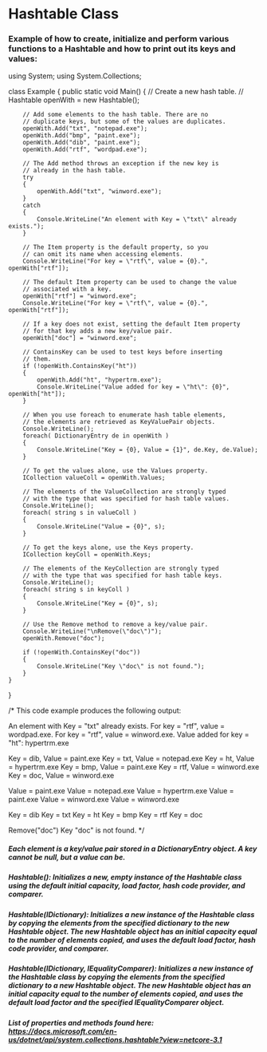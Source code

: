 # Hashtable Class

### Example of how to create, initialize and perform various functions to a Hashtable and how to print out its keys and values:
using System;
using System.Collections;

class Example
{
    public static void Main()
    {
        // Create a new hash table.
        //
        Hashtable openWith = new Hashtable();

        // Add some elements to the hash table. There are no
        // duplicate keys, but some of the values are duplicates.
        openWith.Add("txt", "notepad.exe");
        openWith.Add("bmp", "paint.exe");
        openWith.Add("dib", "paint.exe");
        openWith.Add("rtf", "wordpad.exe");

        // The Add method throws an exception if the new key is
        // already in the hash table.
        try
        {
            openWith.Add("txt", "winword.exe");
        }
        catch
        {
            Console.WriteLine("An element with Key = \"txt\" already exists.");
        }

        // The Item property is the default property, so you
        // can omit its name when accessing elements.
        Console.WriteLine("For key = \"rtf\", value = {0}.", openWith["rtf"]);

        // The default Item property can be used to change the value
        // associated with a key.
        openWith["rtf"] = "winword.exe";
        Console.WriteLine("For key = \"rtf\", value = {0}.", openWith["rtf"]);

        // If a key does not exist, setting the default Item property
        // for that key adds a new key/value pair.
        openWith["doc"] = "winword.exe";

        // ContainsKey can be used to test keys before inserting
        // them.
        if (!openWith.ContainsKey("ht"))
        {
            openWith.Add("ht", "hypertrm.exe");
            Console.WriteLine("Value added for key = \"ht\": {0}", openWith["ht"]);
        }

        // When you use foreach to enumerate hash table elements,
        // the elements are retrieved as KeyValuePair objects.
        Console.WriteLine();
        foreach( DictionaryEntry de in openWith )
        {
            Console.WriteLine("Key = {0}, Value = {1}", de.Key, de.Value);
        }

        // To get the values alone, use the Values property.
        ICollection valueColl = openWith.Values;

        // The elements of the ValueCollection are strongly typed
        // with the type that was specified for hash table values.
        Console.WriteLine();
        foreach( string s in valueColl )
        {
            Console.WriteLine("Value = {0}", s);
        }

        // To get the keys alone, use the Keys property.
        ICollection keyColl = openWith.Keys;

        // The elements of the KeyCollection are strongly typed
        // with the type that was specified for hash table keys.
        Console.WriteLine();
        foreach( string s in keyColl )
        {
            Console.WriteLine("Key = {0}", s);
        }

        // Use the Remove method to remove a key/value pair.
        Console.WriteLine("\nRemove(\"doc\")");
        openWith.Remove("doc");

        if (!openWith.ContainsKey("doc"))
        {
            Console.WriteLine("Key \"doc\" is not found.");
        }
    }
}

/* This code example produces the following output:

An element with Key = "txt" already exists.
For key = "rtf", value = wordpad.exe.
For key = "rtf", value = winword.exe.
Value added for key = "ht": hypertrm.exe

Key = dib, Value = paint.exe
Key = txt, Value = notepad.exe
Key = ht, Value = hypertrm.exe
Key = bmp, Value = paint.exe
Key = rtf, Value = winword.exe
Key = doc, Value = winword.exe

Value = paint.exe
Value = notepad.exe
Value = hypertrm.exe
Value = paint.exe
Value = winword.exe
Value = winword.exe

Key = dib
Key = txt
Key = ht
Key = bmp
Key = rtf
Key = doc

Remove("doc")
Key "doc" is not found.
 */
 
 ##### Each element is a key/value pair stored in a DictionaryEntry object. A key cannot be null, but a value can be.
 
 ##### Hashtable(): Initializes a new, empty instance of the Hashtable class using the default initial capacity, load factor, hash code provider, and comparer.
 ##### Hashtable(IDictionary): Initializes a new instance of the Hashtable class by copying the elements from the specified dictionary to the new Hashtable object. The new Hashtable object has an initial capacity equal to the number of elements copied, and uses the default load factor, hash code provider, and comparer.
 ##### Hashtable(IDictionary, IEqualityComparer): Initializes a new instance of the Hashtable class by copying the elements from the specified dictionary to a new Hashtable object. The new Hashtable object has an initial capacity equal to the number of elements copied, and uses the default load factor and the specified IEqualityComparer object.
 ##### List of properties and methods found here: https://docs.microsoft.com/en-us/dotnet/api/system.collections.hashtable?view=netcore-3.1
 
